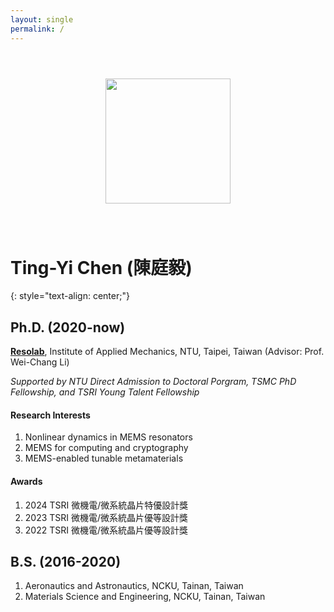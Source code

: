 ```yaml
---
layout: single
permalink: /
---
```


<center><img src="https://i.imgur.com/gVcnSDg.png" style="margin: 3em;" width="200"></center>

# Ting-Yi Chen (陳庭毅)
{: style="text-align: center;"}
## Ph.D. (2020-now)
[**Resolab**](http://ntureso.com/), Institute of Applied Mechanics, NTU, Taipei, Taiwan (Advisor: Prof. Wei-Chang Li)

*Supported by NTU Direct Admission to Doctoral Porgram, TSMC PhD Fellowship, and TSRI Young Talent Fellowship*

#### Research Interests
1. Nonlinear dynamics in MEMS resonators
2. MEMS for computing and cryptography
3. MEMS-enabled tunable metamaterials

#### Awards
1. 2024 TSRI 微機電/微系統晶片特優設計獎
2. 2023 TSRI 微機電/微系統晶片優等設計獎
3. 2022 TSRI 微機電/微系統晶片優等設計獎

## B.S. (2016-2020)
1. Aeronautics and Astronautics, NCKU, Tainan, Taiwan 
2. Materials Science and Engineering, NCKU, Tainan, Taiwan